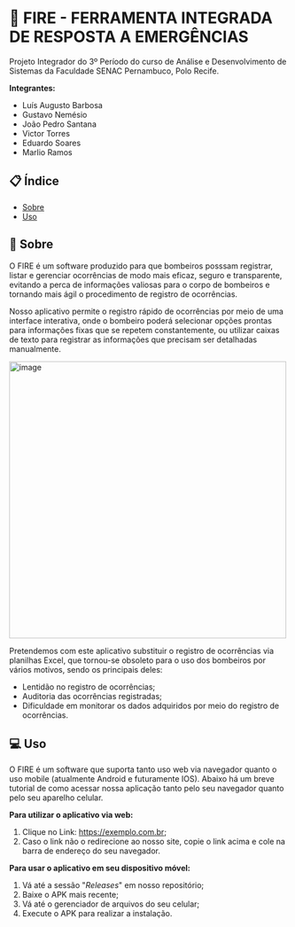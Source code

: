 # 🚒 FIRE - FERRAMENTA INTEGRADA DE RESPOSTA A EMERGÊNCIAS

Projeto Integrador do 3º Período do curso de Análise e Desenvolvimento de Sistemas da Faculdade SENAC Pernambuco, Polo Recife.

**Integrantes:**

- Luís Augusto Barbosa
- Gustavo Nemésio
- João Pedro Santana
- Victor Torres
- Eduardo Soares
- Marlio Ramos

## 📋 Índice

- [Sobre](#-sobre)
- [Uso](#-uso)

## 💬 Sobre

O FIRE é um software produzido para que bombeiros posssam registrar, listar e gerenciar ocorrências de modo mais eficaz, seguro e transparente, evitando a perca de informações valiosas para o corpo de bombeiros e tornando mais ágil o procedimento de registro de ocorrências.

Nosso aplicativo permite o registro rápido de ocorrências por meio de uma interface interativa, onde o bombeiro poderá selecionar opções prontas para informações fixas que se repetem constantemente, ou utilizar caixas de texto para registrar as informações que precisam ser detalhadas manualmente.

<img width="500" height="500" alt="image" src="https://github.com/user-attachments/assets/ed8a7977-924c-46cb-a68b-a56d5969d64b" />


Pretendemos com este aplicativo substituir o registro de ocorrências via planilhas Excel, que tornou-se obsoleto para o uso dos bombeiros por vários motivos, sendo os principais deles:
- Lentidão no registro de ocorrências;
- Auditoria das ocorrências registradas;
- Dificuldade em monitorar os dados adquiridos por meio do registro de ocorrências.

## 💻 Uso

O FIRE é um software que suporta tanto uso web via navegador quanto o uso mobile (atualmente Android e futuramente IOS). Abaixo há um breve tutorial de como acessar nossa aplicação tanto pelo seu navegador quanto pelo seu aparelho celular.

**Para utilizar o aplicativo via web:**

1. Clique no Link: https://exemplo.com.br;
2. Caso o link não o redirecione ao nosso site, copie o link acima e cole na barra de endereço do seu navegador.

**Para usar o aplicativo em seu dispositivo móvel:**

1. Vá até a sessão "_Releases_" em nosso repositório;
2. Baixe o APK mais recente;
3. Vá até o gerenciador de arquivos do seu celular;
4. Execute o APK para realizar a instalação.
